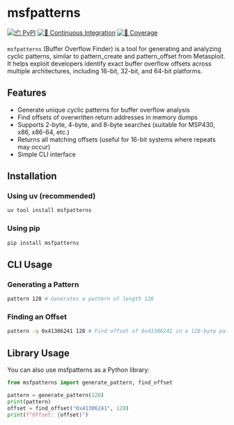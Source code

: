 # msfpatterns

[![📦️ PyPI](https://img.shields.io/pypi/v/msfpatterns)](https://pypi.org/project/msfpatterns/) [![👷 Continuous Integration](https://github.com/wrboyce/msfpatterns/actions/workflows/ci.yaml/badge.svg)](https://github.com/wrboyce/msfpatterns/actions/workflows/ci.yaml) [![🧪 Coverage](https://codecov.io/gh/wrboyce/msfpatterns/graph/badge.svg?token=QG683U5IKA)](https://codecov.io/gh/wrboyce/msfpatterns)

`msfpatterns` (Buffer Overflow Finder) is a tool for generating and analyzing cyclic patterns, similar to pattern_create and pattern_offset from Metasploit. It helps exploit developers identify exact buffer overflow offsets across multiple architectures, including 16-bit, 32-bit, and 64-bit platforms.

## Features

- Generate unique cyclic patterns for buffer overflow analysis
- Find offsets of overwritten return addresses in memory dumps
- Supports 2-byte, 4-byte, and 8-byte searches (suitable for MSP430, x86, x86-64, etc.)
- Returns all matching offsets (useful for 16-bit systems where repeats may occur)
- Simple CLI interface

## Installation

### Using uv (recommended)

```bash
uv tool install msfpatterns
```

### Using pip

```bash
pip install msfpatterns
```

## CLI Usage

### Generating a Pattern

```bash
pattern 128 # Generates a pattern of length 128
```

### Finding an Offset

```bash
pattern -q 0x41306241 128 # Find offset of 0x41306241 in a 128-byte pattern
```

## Library Usage

You can also use msfpatterns as a Python library:

```python
from msfpatterns import generate_pattern, find_offset

pattern = generate_pattern(128)
print(pattern)
offset = find_offset("0x41306241", 128)
print(f"Offset: {offset}")
```
